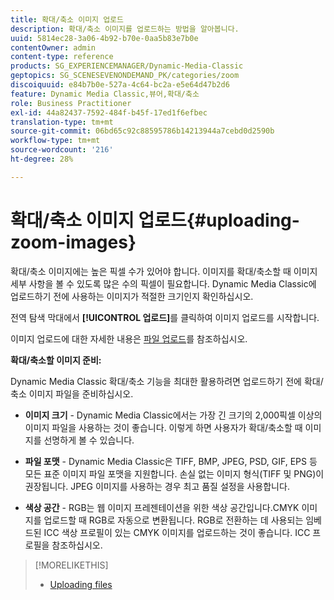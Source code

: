 ```yaml
---
title: 확대/축소 이미지 업로드
description: 확대/축소 이미지를 업로드하는 방법을 알아봅니다.
uuid: 5814ec28-3a06-4b92-b70e-0aa5b83e7b0e
contentOwner: admin
content-type: reference
products: SG_EXPERIENCEMANAGER/Dynamic-Media-Classic
geptopics: SG_SCENESEVENONDEMAND_PK/categories/zoom
discoiquuid: e84b7b0e-527a-4c64-bc2a-e5e64d47b2d6
feature: Dynamic Media Classic,뷰어,확대/축소
role: Business Practitioner
exl-id: 44a82437-7592-484f-b45f-17ed1f6efbec
translation-type: tm+mt
source-git-commit: 06bd65c92c88595786b14213944a7cebd0d2590b
workflow-type: tm+mt
source-wordcount: '216'
ht-degree: 28%

---
```


# 확대/축소 이미지 업로드{#uploading-zoom-images}

확대/축소 이미지에는 높은 픽셀 수가 있어야 합니다. 이미지를 확대/축소할 때 이미지 세부 사항을 볼 수 있도록 많은 수의 픽셀이 필요합니다. Dynamic Media Classic에 업로드하기 전에 사용하는 이미지가 적절한 크기인지 확인하십시오.

전역 탐색 막대에서 **[!UICONTROL 업로드]**&#x200B;를 클릭하여 이미지 업로드를 시작합니다.

이미지 업로드에 대한 자세한 내용은 [파일 업로드](uploading-files.md#uploading_files)를 참조하십시오.

**확대/축소할 이미지 준비:**

Dynamic Media Classic 확대/축소 기능을 최대한 활용하려면 업로드하기 전에 확대/축소 이미지 파일을 준비하십시오.

* **이미지 크기**  - Dynamic Media Classic에서는 가장 긴 크기의 2,000픽셀 이상의 이미지 파일을 사용하는 것이 좋습니다. 이렇게 하면 사용자가 확대/축소할 때 이미지를 선명하게 볼 수 있습니다.

* **파일 포맷**  - Dynamic Media Classic은 TIFF, BMP, JPEG, PSD, GIF, EPS 등 모든 표준 이미지 파일 포맷을 지원합니다. 손실 없는 이미지 형식(TIFF 및 PNG)이 권장됩니다. JPEG 이미지를 사용하는 경우 최고 품질 설정을 사용합니다.

* **색상 공간**  - RGB는 웹 이미지 프레젠테이션을 위한 색상 공간입니다.CMYK 이미지를 업로드할 때 RGB로 자동으로 변환됩니다. RGB로 전환하는 데 사용되는 임베드된 ICC 색상 프로필이 있는 CMYK 이미지를 업로드하는 것이 좋습니다. ICC 프로필을 참조하십시오.

>[!MORELIKETHIS]
>
>* [Uploading files](uploading-files.md#uploading_files)

